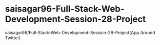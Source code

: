 # saisagar96-Full-Stack-Web-Development-Session-28-Project
saisagar96/Full-Stack-Web-Development-Session-28-Project(App Around Twitter)
